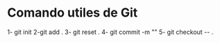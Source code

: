 # Comando utiles de Git

1- git init
2-git add .
3- git reset .
4- git commit -m ""
5- git checkout -- .
